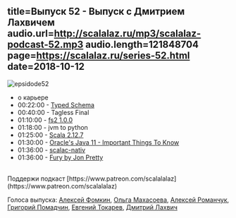title=Выпуск 52 - Выпуск с Дмитрием Лахвичем
audio.url=http://scalalaz.ru/mp3/scalalaz-podcast-52.mp3
audio.length=121848704
page=https://scalalaz.ru/series-52.html
date=2018-10-12
----

![epsidode52](img/episode52.jpg)

* о карьере
* 00:22:00 - [Typed Schema](https://github.com/TinkoffCreditSystems/typed-schema)
* 00:40:00 - Tagless Final
* 01:10:00 - [fs2 1.0.0](https://github.com/functional-streams-for-scala/fs2/releases/tag/v1.0.0)
* 01:18:00 - jvm to python
* 01:25:00 - [Scala 2.12.7](https://github.com/scala/scala/releases/tag/v2.12.7)
* 01:30:00 - [Oracle's Java 11 - Important Things To Know](https://blog.jetbrains.com/idea/2018/09/using-java-11-in-production-important-things-to-know/)
* 01:36:00 - [scalac-nativ](https://github.com/graalvm/graalvm-demos/tree/master/scala-days-2018/scalac-native)
* 01:36:00 - [Fury by Jon Pretty](https://fury.build/)


<br/>
Поддержи подкаст [https://www.patreon.com/scalalalaz](https://www.patreon.com/scalalalaz)
<br/>

Голоса выпуска:
[Алексей Фомкин](http://github.com/fomkin),
[Ольга Махасоева](https://twitter.com/oli_kitty),
[Алексей Романчук](http://github.com/13h3r),
[Григорий Помадчин](https://github.com/pomadchin),
[Евгений Токарев](https://twitter.com/strobegen),
[Дмитрий Лахвич](https://github.com/ReiReiRei)
